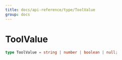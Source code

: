 ```yaml
---
title: docs/api-reference/type/ToolValue
group: docs
---
```


# ToolValue

```ts
type ToolValue = string | number | boolean | null;
```


